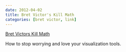 ```yaml
---
date: 2012-04-02
title: Bret Victor's Kill Math
categories: [bret victor, link]
---
```

[Bret Victors Kill Math](http://worrydream.com/KillMath/)

How to stop worrying and love your visualization tools.

